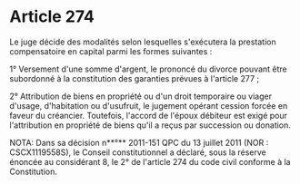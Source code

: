 # Article 274

Le juge décide des modalités selon lesquelles s'exécutera la prestation compensatoire en capital parmi les formes suivantes :

1° Versement d'une somme d'argent, le prononcé du divorce pouvant être subordonné à la constitution des garanties prévues à l'article 277 ;

2° Attribution de biens en propriété ou d'un droit temporaire ou viager d'usage, d'habitation ou d'usufruit, le jugement opérant cession forcée en faveur du créancier. Toutefois, l'accord de l'époux débiteur est exigé pour l'attribution en propriété de biens qu'il a reçus par succession ou donation.

NOTA:
Dans sa décision n**°** 2011-151 QPC du 13 juillet 2011 (NOR : CSCX1119558S), le Conseil constitutionnel a déclaré, sous la réserve énoncée au considérant 8, le 2° de l'article 274 du code civil conforme à la Constitution.
